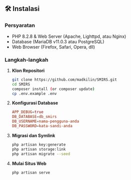 ## 🛠️ Instalasi

### Persyaratan

- PHP 8.2.8 & Web Server (Apache, Lighttpd, atau Nginx)
- Database (MariaDB v11.0.3 atau PostgreSQL)
- Web Browser (Firefox, Safari, Opera, dll)

### Langkah-langkah

1. **Klon Repositori**

    ```bash
    git clone https://github.com/madkilin/SMIRS.git
    cd SMIRS
    composer install (or composer update)
    cp .env.example .env
    ```

2. **Konfigurasi Database**

    ```conf
    APP_DEBUG=true
    DB_DATABASE=db_smirs
    DB_USERNAME=nama-pengguna-anda
    DB_PASSWORD=kata-sandi-anda
    ```

3. **Migrasi dan Symlink**

    ```bash
    php artisan key:generate
    php artisan storage:link
    php artisan migrate --seed
    ```

4. **Mulai Situs Web**

    ```bash
    php artisan serve
    ```

